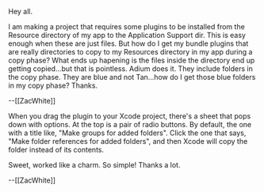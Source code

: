 Hey all.

I am making a project that requires some plugins to be installed from the Resource directory of my app to the Application Support dir. This is easy enough when these are just files. But how do I get my bundle plugins that are really directories to copy to my Resources directory in my app during a copy phase? What ends up hapening is the files inside the directory end up getting copied...but that is pointless. Adium does it. They include folders in the copy phase. They are blue and not Tan...how do I get those blue folders in my copy phase? Thanks.

--[[ZacWhite]]

When you drag the plugin to your Xcode project, there's a sheet that pops down with options. At the top is a pair of radio buttons. By default, the one with a title like, "Make groups for added folders". Click the one that says, "Make folder references for added folders", and then Xcode will copy the folder instead of its contents.

Sweet, worked like a charm. So simple! Thanks a lot.

--[[ZacWhite]]
